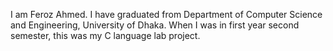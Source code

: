 I am Feroz Ahmed. I have graduated from Department of Computer Science and Engineering, University of Dhaka. When I was in first year second semester, this was my C language lab project. 
